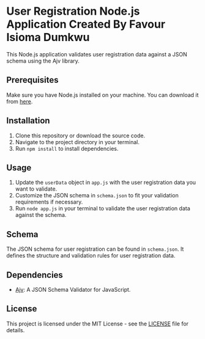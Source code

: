 # User Registration Node.js Application Created By Favour Isioma Dumkwu

This Node.js application validates user registration data against a JSON schema using the Ajv library.

## Prerequisites

Make sure you have Node.js installed on your machine. You can download it from [here](https://nodejs.org/).

## Installation

1. Clone this repository or download the source code.
2. Navigate to the project directory in your terminal.
3. Run `npm install` to install dependencies.

## Usage

1. Update the `userData` object in `app.js` with the user registration data you want to validate.
2. Customize the JSON schema in `schema.json` to fit your validation requirements if necessary.
3. Run `node app.js` in your terminal to validate the user registration data against the schema.

## Schema

The JSON schema for user registration can be found in `schema.json`. It defines the structure and validation rules for user registration data.

## Dependencies

- [Ajv](https://www.npmjs.com/package/ajv): A JSON Schema Validator for JavaScript.

## License

This project is licensed under the MIT License - see the [LICENSE](LICENSE) file for details.
